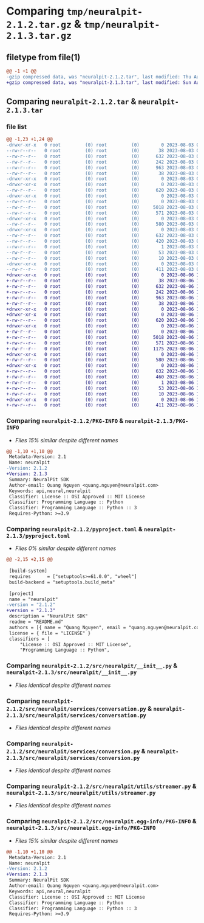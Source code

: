 # Comparing `tmp/neuralpit-2.1.2.tar.gz` & `tmp/neuralpit-2.1.3.tar.gz`

## filetype from file(1)

```diff
@@ -1 +1 @@
-gzip compressed data, was "neuralpit-2.1.2.tar", last modified: Thu Aug  3 05:21:21 2023, max compression
+gzip compressed data, was "neuralpit-2.1.3.tar", last modified: Sun Aug  6 17:32:32 2023, max compression
```

## Comparing `neuralpit-2.1.2.tar` & `neuralpit-2.1.3.tar`

### file list

```diff
@@ -1,23 +1,24 @@
-drwxr-xr-x   0 root         (0) root         (0)        0 2023-08-03 05:21:20.993473 neuralpit-2.1.2/
--rw-r--r--   0 root         (0) root         (0)       38 2023-08-03 05:20:52.000000 neuralpit-2.1.2/MANIFEST.in
--rw-r--r--   0 root         (0) root         (0)      632 2023-08-03 05:21:20.993473 neuralpit-2.1.2/PKG-INFO
--rw-r--r--   0 root         (0) root         (0)      242 2023-08-03 05:20:52.000000 neuralpit-2.1.2/README.md
--rw-r--r--   0 root         (0) root         (0)      963 2023-08-03 05:20:52.000000 neuralpit-2.1.2/pyproject.toml
--rw-r--r--   0 root         (0) root         (0)       38 2023-08-03 05:21:20.993473 neuralpit-2.1.2/setup.cfg
-drwxr-xr-x   0 root         (0) root         (0)        0 2023-08-03 05:21:20.993473 neuralpit-2.1.2/src/
-drwxr-xr-x   0 root         (0) root         (0)        0 2023-08-03 05:21:20.993473 neuralpit-2.1.2/src/neuralpit/
--rw-r--r--   0 root         (0) root         (0)      620 2023-08-03 05:20:52.000000 neuralpit-2.1.2/src/neuralpit/__init__.py
-drwxr-xr-x   0 root         (0) root         (0)        0 2023-08-03 05:21:20.993473 neuralpit-2.1.2/src/neuralpit/services/
--rw-r--r--   0 root         (0) root         (0)        0 2023-08-03 05:20:52.000000 neuralpit-2.1.2/src/neuralpit/services/__init__.py
--rw-r--r--   0 root         (0) root         (0)     5018 2023-08-03 05:20:52.000000 neuralpit-2.1.2/src/neuralpit/services/conversation.py
--rw-r--r--   0 root         (0) root         (0)      571 2023-08-03 05:20:52.000000 neuralpit-2.1.2/src/neuralpit/services/conversion.py
-drwxr-xr-x   0 root         (0) root         (0)        0 2023-08-03 05:21:20.993473 neuralpit-2.1.2/src/neuralpit/utils/
--rw-r--r--   0 root         (0) root         (0)      580 2023-08-03 05:20:52.000000 neuralpit-2.1.2/src/neuralpit/utils/streamer.py
-drwxr-xr-x   0 root         (0) root         (0)        0 2023-08-03 05:21:20.993473 neuralpit-2.1.2/src/neuralpit.egg-info/
--rw-r--r--   0 root         (0) root         (0)      632 2023-08-03 05:21:20.000000 neuralpit-2.1.2/src/neuralpit.egg-info/PKG-INFO
--rw-r--r--   0 root         (0) root         (0)      420 2023-08-03 05:21:20.000000 neuralpit-2.1.2/src/neuralpit.egg-info/SOURCES.txt
--rw-r--r--   0 root         (0) root         (0)        1 2023-08-03 05:21:20.000000 neuralpit-2.1.2/src/neuralpit.egg-info/dependency_links.txt
--rw-r--r--   0 root         (0) root         (0)       53 2023-08-03 05:21:20.000000 neuralpit-2.1.2/src/neuralpit.egg-info/requires.txt
--rw-r--r--   0 root         (0) root         (0)       10 2023-08-03 05:21:20.000000 neuralpit-2.1.2/src/neuralpit.egg-info/top_level.txt
-drwxr-xr-x   0 root         (0) root         (0)        0 2023-08-03 05:21:20.993473 neuralpit-2.1.2/test/
--rw-r--r--   0 root         (0) root         (0)      411 2023-08-03 05:20:52.000000 neuralpit-2.1.2/test/testCreateConversation.py
+drwxr-xr-x   0 root         (0) root         (0)        0 2023-08-06 17:32:32.669192 neuralpit-2.1.3/
+-rw-r--r--   0 root         (0) root         (0)       38 2023-08-06 17:32:02.000000 neuralpit-2.1.3/MANIFEST.in
+-rw-r--r--   0 root         (0) root         (0)      632 2023-08-06 17:32:32.669192 neuralpit-2.1.3/PKG-INFO
+-rw-r--r--   0 root         (0) root         (0)      242 2023-08-06 17:32:02.000000 neuralpit-2.1.3/README.md
+-rw-r--r--   0 root         (0) root         (0)      963 2023-08-06 17:32:02.000000 neuralpit-2.1.3/pyproject.toml
+-rw-r--r--   0 root         (0) root         (0)       38 2023-08-06 17:32:32.669192 neuralpit-2.1.3/setup.cfg
+drwxr-xr-x   0 root         (0) root         (0)        0 2023-08-06 17:32:32.665192 neuralpit-2.1.3/src/
+drwxr-xr-x   0 root         (0) root         (0)        0 2023-08-06 17:32:32.665192 neuralpit-2.1.3/src/neuralpit/
+-rw-r--r--   0 root         (0) root         (0)      620 2023-08-06 17:32:02.000000 neuralpit-2.1.3/src/neuralpit/__init__.py
+drwxr-xr-x   0 root         (0) root         (0)        0 2023-08-06 17:32:32.669192 neuralpit-2.1.3/src/neuralpit/services/
+-rw-r--r--   0 root         (0) root         (0)        0 2023-08-06 17:32:02.000000 neuralpit-2.1.3/src/neuralpit/services/__init__.py
+-rw-r--r--   0 root         (0) root         (0)     5018 2023-08-06 17:32:02.000000 neuralpit-2.1.3/src/neuralpit/services/conversation.py
+-rw-r--r--   0 root         (0) root         (0)      571 2023-08-06 17:32:02.000000 neuralpit-2.1.3/src/neuralpit/services/conversion.py
+-rw-r--r--   0 root         (0) root         (0)     1175 2023-08-06 17:32:02.000000 neuralpit-2.1.3/src/neuralpit/services/visualization.py
+drwxr-xr-x   0 root         (0) root         (0)        0 2023-08-06 17:32:32.669192 neuralpit-2.1.3/src/neuralpit/utils/
+-rw-r--r--   0 root         (0) root         (0)      580 2023-08-06 17:32:02.000000 neuralpit-2.1.3/src/neuralpit/utils/streamer.py
+drwxr-xr-x   0 root         (0) root         (0)        0 2023-08-06 17:32:32.665192 neuralpit-2.1.3/src/neuralpit.egg-info/
+-rw-r--r--   0 root         (0) root         (0)      632 2023-08-06 17:32:32.000000 neuralpit-2.1.3/src/neuralpit.egg-info/PKG-INFO
+-rw-r--r--   0 root         (0) root         (0)      460 2023-08-06 17:32:32.000000 neuralpit-2.1.3/src/neuralpit.egg-info/SOURCES.txt
+-rw-r--r--   0 root         (0) root         (0)        1 2023-08-06 17:32:32.000000 neuralpit-2.1.3/src/neuralpit.egg-info/dependency_links.txt
+-rw-r--r--   0 root         (0) root         (0)       53 2023-08-06 17:32:32.000000 neuralpit-2.1.3/src/neuralpit.egg-info/requires.txt
+-rw-r--r--   0 root         (0) root         (0)       10 2023-08-06 17:32:32.000000 neuralpit-2.1.3/src/neuralpit.egg-info/top_level.txt
+drwxr-xr-x   0 root         (0) root         (0)        0 2023-08-06 17:32:32.669192 neuralpit-2.1.3/test/
+-rw-r--r--   0 root         (0) root         (0)      411 2023-08-06 17:32:02.000000 neuralpit-2.1.3/test/testCreateConversation.py
```

### Comparing `neuralpit-2.1.2/PKG-INFO` & `neuralpit-2.1.3/PKG-INFO`

 * *Files 15% similar despite different names*

```diff
@@ -1,10 +1,10 @@
 Metadata-Version: 2.1
 Name: neuralpit
-Version: 2.1.2
+Version: 2.1.3
 Summary: NeuralPit SDK
 Author-email: Quang Nguyen <quang.nguyen@neuralpit.com>
 Keywords: api,neural,neuralpit
 Classifier: License :: OSI Approved :: MIT License
 Classifier: Programming Language :: Python
 Classifier: Programming Language :: Python :: 3
 Requires-Python: >=3.9
```

### Comparing `neuralpit-2.1.2/pyproject.toml` & `neuralpit-2.1.3/pyproject.toml`

 * *Files 0% similar despite different names*

```diff
@@ -2,15 +2,15 @@
 
 [build-system]
 requires      = ["setuptools>=61.0.0", "wheel"]
 build-backend = "setuptools.build_meta"
 
 [project]
 name = "neuralpit"
-version = "2.1.2"
+version = "2.1.3"
 description = "NeuralPit SDK"
 readme = "README.md"
 authors = [{ name = "Quang Nguyen", email = "quang.nguyen@neuralpit.com" }]
 license = { file = "LICENSE" }
 classifiers = [
     "License :: OSI Approved :: MIT License",
     "Programming Language :: Python",
```

### Comparing `neuralpit-2.1.2/src/neuralpit/__init__.py` & `neuralpit-2.1.3/src/neuralpit/__init__.py`

 * *Files identical despite different names*

### Comparing `neuralpit-2.1.2/src/neuralpit/services/conversation.py` & `neuralpit-2.1.3/src/neuralpit/services/conversation.py`

 * *Files identical despite different names*

### Comparing `neuralpit-2.1.2/src/neuralpit/services/conversion.py` & `neuralpit-2.1.3/src/neuralpit/services/conversion.py`

 * *Files identical despite different names*

### Comparing `neuralpit-2.1.2/src/neuralpit/utils/streamer.py` & `neuralpit-2.1.3/src/neuralpit/utils/streamer.py`

 * *Files identical despite different names*

### Comparing `neuralpit-2.1.2/src/neuralpit.egg-info/PKG-INFO` & `neuralpit-2.1.3/src/neuralpit.egg-info/PKG-INFO`

 * *Files 15% similar despite different names*

```diff
@@ -1,10 +1,10 @@
 Metadata-Version: 2.1
 Name: neuralpit
-Version: 2.1.2
+Version: 2.1.3
 Summary: NeuralPit SDK
 Author-email: Quang Nguyen <quang.nguyen@neuralpit.com>
 Keywords: api,neural,neuralpit
 Classifier: License :: OSI Approved :: MIT License
 Classifier: Programming Language :: Python
 Classifier: Programming Language :: Python :: 3
 Requires-Python: >=3.9
```

